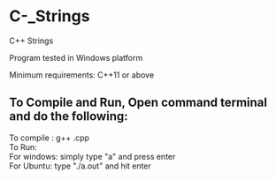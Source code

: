 # C-_Strings
C++ Strings </br>

Program tested in Windows platform  </br>

Minimum requirements: C++11 or above  </br>

## To Compile and Run, Open command terminal and do the following:
To compile : g++ <filename>.cpp </br>
To Run: </br>
For windows: simply type "a" and press enter  </br>
For Ubuntu: type "./a.out" and hit enter  </br>
